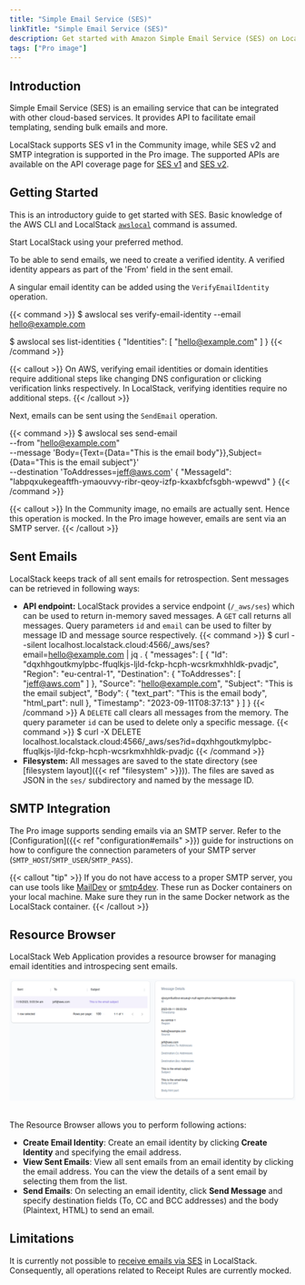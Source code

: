 ```yaml
---
title: "Simple Email Service (SES)"
linkTitle: "Simple Email Service (SES)"
description: Get started with Amazon Simple Email Service (SES) on LocalStack
tags: ["Pro image"]
---
```


## Introduction

Simple Email Service (SES) is an emailing service that can be integrated with other cloud-based services.
It provides API to facilitate email templating, sending bulk emails and more.

LocalStack supports SES v1 in the Community image, while SES v2 and SMTP integration is supported in the Pro image.
The supported APIs are available on the API coverage page for [SES v1](https://docs.localstack.cloud/references/coverage/coverage_ses/) and [SES v2](https://docs.localstack.cloud/references/coverage/coverage_sesv2/).

## Getting Started

This is an introductory guide to get started with SES.
Basic knowledge of the AWS CLI and LocalStack [`awslocal`](https://github.com/localstack/awscli-local) command is assumed.

Start LocalStack using your preferred method.

To be able to send emails, we need to create a verified identity.
A verified identity appears as part of the 'From' field in the sent email.

A singular email identity can be added using the `VerifyEmailIdentity` operation.

{{< command >}}
$ awslocal ses verify-email-identity --email hello@example.com

$ awslocal ses list-identities
{
    "Identities": [
        "hello@example.com"
    ]
}
{{< /command >}}

{{< callout >}}
On AWS, verifying email identities or domain identities require additional steps like changing DNS configuration or clicking verification links respectively.
In LocalStack, verifying identities require no additional steps.
{{< /callout >}}

Next, emails can be sent using the `SendEmail` operation.

{{< command >}}
$ awslocal ses send-email \
        --from "hello@example.com"   \
        --message 'Body={Text={Data="This is the email body"}},Subject={Data="This is the email subject"}'   \
        --destination 'ToAddresses=jeff@aws.com'
{
    "MessageId": "labpqxukegeaftfh-ymaouvvy-ribr-qeoy-izfp-kxaxbfcfsgbh-wpewvd"
}
{{< /command >}}

{{< callout >}}
In the Community image, no emails are actually sent. Hence this operation is mocked. In the Pro image however, emails are sent via an SMTP server.
{{< /callout >}}

## Sent Emails

LocalStack keeps track of all sent emails for retrospection.
Sent messages can be retrieved in following ways:
- **API endpoint:** LocalStack provides a service endpoint (`/_aws/ses`) which can be used to return in-memory saved messages.
    A `GET` call returns all messages.
    Query parameters `id` and `email` can be used to filter by message ID and message source respectively.
    {{< command >}}
$ curl --silent localhost.localstack.cloud:4566/_aws/ses?email=hello@example.com | jq .
{
  "messages": [
    {
      "Id": "dqxhhgoutkmylpbc-ffuqlkjs-ljld-fckp-hcph-wcsrkmxhhldk-pvadjc",
      "Region": "eu-central-1",
      "Destination": {
        "ToAddresses": [
          "jeff@aws.com"
        ]
      },
      "Source": "hello@example.com",
      "Subject": "This is the email subject",
      "Body": {
        "text_part": "This is the email body",
        "html_part": null
      },
      "Timestamp": "2023-09-11T08:37:13"
    }
  ]
}
    {{< /command >}}
    A `DELETE` call clears all messages from the memory.
    The query parameter `id` can be used to delete only a specific message.
    {{< command >}}
    $ curl -X DELETE localhost.localstack.cloud:4566/_aws/ses?id=dqxhhgoutkmylpbc-ffuqlkjs-ljld-fckp-hcph-wcsrkmxhhldk-pvadjc
    {{< /command >}}
- **Filesystem:** All messages are saved to the state directory (see [filesystem layout]({{< ref "filesystem" >}})).
    The files are saved as JSON in the `ses/` subdirectory and named by the message ID.


## SMTP Integration

The Pro image supports sending emails via an SMTP server. Refer to the [Configuration]({{< ref "configuration#emails" >}}) guide for instructions on how to configure the connection parameters of your SMTP server (`SMTP_HOST`/`SMTP_USER`/`SMTP_PASS`).

{{< callout "tip" >}}
If you do not have access to a proper SMTP server, you can use tools like [MailDev](https://github.com/maildev/maildev) or [smtp4dev](https://github.com/rnwood/smtp4dev).
These run as Docker containers on your local machine.
Make sure they run in the same Docker network as the LocalStack container.
{{< /callout >}}

## Resource Browser

LocalStack Web Application provides a resource browser for managing email identities and introspecing sent emails.

<img src="ses-resource-browser.png" alt="SES Resource Browser" title="SESE Resource Browser" width="900"/>
<br/>
<br/>

The Resource Browser allows you to perform following actions:
- **Create Email Identity**: Create an email identity by clicking **Create Identity** and specifying the email address.
- **View Sent Emails**: View all sent emails from an email identity by clicking the email address. You can the view the details of a sent email by selecting them from the list.
- **Send Emails**: On selecting an email identity, click **Send Message** and specify destination fields (To, CC and BCC addresses) and the body (Plaintext, HTML) to send an email.

## Limitations

It is currently not possible to [receive emails via SES](https://docs.aws.amazon.com/ses/latest/dg/receiving-email.html) in LocalStack.
Consequently, all operations related to Receipt Rules are currently mocked.

